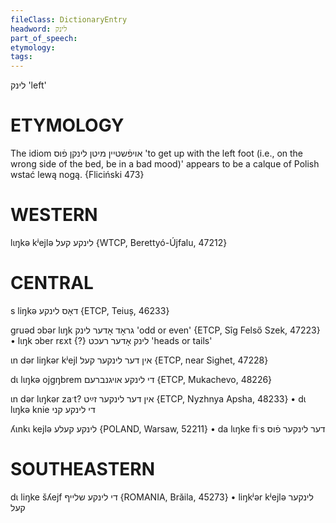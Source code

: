 ```yaml
---
fileClass: DictionaryEntry
headword: לינק
part_of_speech: 
etymology: 
tags: 
---
```

לינק
'left'

ETYMOLOGY
===========
The idiom אויפֿשטיין מיטן לינקן פֿוס 'to get up with the left foot (i.e., on the wrong side of the bed, be in a bad mood)' appears to be a calque of Polish wstać lewą nogą. 
{Fliciński 473}

WESTERN
========

lɩŋkə kʲejlə לינקע קעל {WTCP, Berettyó-Újfalu, 47212}

CENTRAL
========

s liŋkə דאָס לינקע {ETCP, Teiuș, 46233}

gruəd ɔbər lɩŋk גראָד אָדער לינק 'odd or even' {ETCP, Sîg Felső Szek, 47223}
	•	lɩŋk ɔber rɛxt {?} לינק אָדער רעכט 'heads or tails'

ɩn dər liŋkər kʲejl אין דער לינקער קעל {ETCP, near Sighet, 47228}

dɩ lɩŋkə ojgŋbrem די לינקע אויגנברעם {ETCP, Mukachevo, 48226}

ɩn dər lɩŋkər zaˑt? אין דער לינקער זײַט {ETCP, Nyzhnya Apsha, 48233}
	•	dɩ lɩŋkə knie די לינקע קני

ʎɩnkɩ kejlə לינקע קעלע {POLAND, Warsaw, 52211}
	•	da lɩŋke fiˑs דער לינקער פֿוס

SOUTHEASTERN
==============

dɩ liŋke šʎejf די לינקע שלייף {ROMANIA, Brăila, 45273}
	•	liŋkʲər kʲejlə לינקער קעל